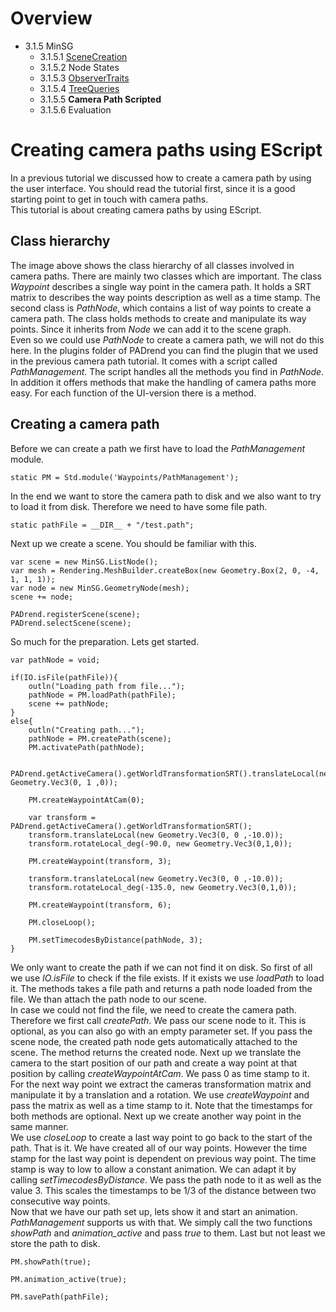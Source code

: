 <!------------------------------------------------------------------------------------------------
This work is licensed under the Creative Commons Attribution-ShareAlike 4.0 International License.
 To view a copy of this license, visit http://creativecommons.org/licenses/by-sa/4.0/.
 Author: Florian Pieper (fpieper@mail.uni-paderborn.de)
 PADrend Version 1.0.0
------------------------------------------------------------------------------------------------->
<!---BEGINN_INDEXSECTION--->
<!---Automaticly generated section. Do not edit!!!--->
# Overview
* 3.1.5 MinSG
    * 3.1.5.1 [SceneCreation](../../../../3_Development_Guide/1_EScript/5_MinSG/1_Scene_Creation/SceneCreation.md)
    * 3.1.5.2 Node States
    * 3.1.5.3 [ObserverTraits](../../../../3_Development_Guide/1_EScript/5_MinSG/3_ObserverTraits.md)
    * 3.1.5.4 [TreeQueries](../../../../3_Development_Guide/1_EScript/5_MinSG/4_Tree_Queries/TreeQueries.md)
    * 3.1.5.5 **Camera Path Scripted**
    * 3.1.5.6 Evaluation
<!---END_INDEXSECTION--->

# Creating camera paths using EScript
In a previous tutorial we discussed how to create a  camera path by using the user interface.
You should read the tutorial first, since it is a good starting point to get in touch with camera paths.  
This tutorial is about creating camera paths by using EScript.

## Class hierarchy

The image above shows the class hierarchy of all classes involved in camera paths.
There are mainly two classes which are important.
The class _Waypoint_ describes a single way point in the camera path.
It holds a SRT matrix to describes the way points description as well as a time stamp.
The second class is _PathNode_, which contains a list of way points to create a camera path.
The class holds methods to create and manipulate its way points.
Since it inherits from _Node_ we can add it to the scene graph.  
Even so we could use _PathNode_ to create a camera path, we will not do this here.
In the plugins folder of PADrend you can find the plugin that we used in the previous camera path tutorial.
It comes with a script called _PathManagement_.
The script handles all the methods you find in _PathNode_.
In addition it offers methods that make the handling of camera paths more easy.
For each function of the UI-version there is a method.

## Creating a camera path
Before we can create a path we first have to load the _PathManagement_ module.

<!---INCLUDE src=CameraPath.escript, start=14, end=14--->
<!---BEGINN_CODESECTION--->
<!---Automaticly generated section. Do not edit!!!--->
    static PM = Std.module('Waypoints/PathManagement');
<!---END_CODESECTION--->

In the end we want to store the camera path to disk and we also want to try to load it from disk.
Therefore we need to have some file path.

 <!---INCLUDE src=CameraPath.escript, start=15, end=15--->
<!---BEGINN_CODESECTION--->
<!---Automaticly generated section. Do not edit!!!--->
    static pathFile = __DIR__ + "/test.path";
<!---END_CODESECTION--->

 Next up we create a scene.
 You should be familiar with this.

 <!---INCLUDE src=CameraPath.escript, start=17, end=23--->
<!---BEGINN_CODESECTION--->
<!---Automaticly generated section. Do not edit!!!--->
    var scene = new MinSG.ListNode();
    var mesh = Rendering.MeshBuilder.createBox(new Geometry.Box(2, 0, -4, 1, 1, 1));
    var node = new MinSG.GeometryNode(mesh);
    scene += node;
    
    PADrend.registerScene(scene);
    PADrend.selectScene(scene);
<!---END_CODESECTION--->

 So much for the preparation.
 Lets get started.

 <!---INCLUDE src=CameraPath.escript, start=25, end=55--->
<!---BEGINN_CODESECTION--->
<!---Automaticly generated section. Do not edit!!!--->
    var pathNode = void;
    
    if(IO.isFile(pathFile)){
        outln("Loading path from file...");
        pathNode = PM.loadPath(pathFile);
        scene += pathNode;
    }
    else{
        outln("Creating path...");
        pathNode = PM.createPath(scene);
        PM.activatePath(pathNode);
        
        PADrend.getActiveCamera().getWorldTransformationSRT().translateLocal(new Geometry.Vec3(0, 1 ,0));
        
        PM.createWaypointAtCam(0);
        
        var transform = PADrend.getActiveCamera().getWorldTransformationSRT();
        transform.translateLocal(new Geometry.Vec3(0, 0 ,-10.0));
        transform.rotateLocal_deg(-90.0, new Geometry.Vec3(0,1,0));
        
        PM.createWaypoint(transform, 3);
        
        transform.translateLocal(new Geometry.Vec3(0, 0 ,-10.0));
        transform.rotateLocal_deg(-135.0, new Geometry.Vec3(0,1,0));
        
        PM.createWaypoint(transform, 6);
        
        PM.closeLoop();
        
        PM.setTimecodesByDistance(pathNode, 3);
    }
<!---END_CODESECTION--->

 We only want to create the path if we can not find it on disk.
 So first of all we use _IO.isFile_ to check if the file exists.
 If it exists we use _loadPath_ to load it.
 The methods takes a file path and returns a path node loaded from the file.
 We than attach the path node to our scene.   
 In case we could not find the file, we need to create the camera path.
 Therefore we first call _createPath_.
 We pass our scene node to it.
 This is optional, as you can also go with an empty parameter set.
 If you pass the scene node, the created path node gets automatically attached to the scene.
 The method returns the created node.
 Next up we translate the camera to the start position of our path and create a way point at that position by calling _createWaypointAtCam_.
 We pass 0 as time stamp to it.  
 For the next way point we extract the cameras transformation matrix and manipulate it by a translation and a rotation.
 We use _createWaypoint_ and pass the matrix as well as a time stamp to it.
 Note that the timestamps for both methods are optional.
 Next up we create another way point in the same manner.   
 We use _closeLoop_ to create a last way point to go back to the start of the path.
 That is it.
 We have created all of our way points.
 However the time stamp for the last way point is dependent on previous way point.
 The time stamp is way to low to allow a constant animation.
 We can adapt it by calling _setTimecodesByDistance_.
 We pass the path node to it as well as the value 3.
 This scales the timestamps to be 1/3 of the distance between two consecutive way points.  
 Now that we have our path set up, lets show it and start an animation.
 _PathManagement_ supports us with that.
 We simply call the two functions _showPath_ and _animation_active_ and pass _true_ to them.
 Last but not least we store the path to disk.

  <!---INCLUDE src=CameraPath.escript, start=57, end=61--->
<!---BEGINN_CODESECTION--->
<!---Automaticly generated section. Do not edit!!!--->
    PM.showPath(true);
    
    PM.animation_active(true);
    
    PM.savePath(pathFile);
<!---END_CODESECTION--->
